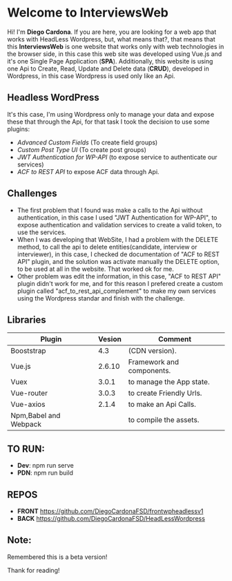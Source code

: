 # Welcome to InterviewsWeb

Hi! I'm **Diego Cardona**. If you are here, you are looking for a web app that works with HeadLess Wordpress, but, what means that?, that means that this **InterviewsWeb** is one website that works only with web technologies in the browser side, in this case this web site was developed using Vue.js and it's one Single Page Application (**SPA**). Additionally, this website is using one Api to Create, Read, Update and Delete data (**CRUD**), developed in Wordpress, in this case Wordpress is used only like an Api.

## Headless WordPress
It's this case, I'm using Wordpress only to manage your data and expose these that through the Api, for that task I took the decision to use some plugins:

- *Advanced Custom Fields* (To create field groups)
- *Custom Post Type UI* (To create post groups)
- *JWT Authentication for WP-API* (to expose service to authenticate our services)
- *ACF to REST API* to expose ACF data through Api.


## Challenges
- The first problem that I found was make a calls to the Api without authentication, in this case I used "JWT Authentication for WP-API", to expose authentication and validation services to create a valid token, to use the services.
- When I was developing that WebSite, I had a problem with the DELETE method, to call the api to delete entities(candidate, interview or interviewer), in this case, I checked de documentation of "ACF to REST API" plugin, and the solution was activate manually the  DELETE option, to be used at all in the website. That worked ok for me.
- Other problem was edit the information, in this case, "ACF to REST API" plugin didn't work for me, and for this reason I prefered create a custom  plugin called "acf_to_rest_api_complement" to make my own services using the Wordpress standar and finish with the challenge.

## Libraries
|  Plugin         |Vesion          |Comment                         |
|----------------|-------------------------------|-----------------------------|
|Booststrap| 4.3 |(CDN version).|
|Vue.js |2.6.10| Framework and components.
|Vuex| 3.0.1| to manage the App state.
|Vue-router| 3.0.3| to create Friendly Urls.
|Vue-axios |2.1.4| to make an Api Calls.
|Npm,Babel and Webpack| | to compile the assets.

## TO RUN:
- **Dev**: npm run serve
- **PDN**: npm run build

## REPOS
- **FRONT** [https://github.com/DiegoCardonaFSD/frontwpheadlessv1
](https://github.com/DiegoCardonaFSD/frontwpheadlessv1)
- **BACK**  [https://github.com/DiegoCardonaFSD/HeadLessWordpress
](https://github.com/DiegoCardonaFSD/HeadLessWordpress)

## Note: 
Remembered this is a beta version!

Thank for reading!